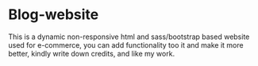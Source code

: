 # Blog-website
This is a dynamic non-responsive html and sass/bootstrap based website used for e-commerce, you can add functionality too it and make it more better, kindly write down credits, and like my work.
